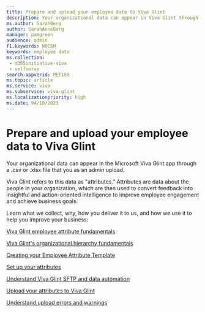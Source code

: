 ```yaml
---
title: Prepare and upload your employee data to Viva Glint
description: Your organizational data can appear in Viva Glint through Microsoft Entra ID or by uploading a .csv file.
ms.author: SarahBerg
author: SarahAnneBerg
manager: pamgreen
audience: admin
f1.keywords: NOCSH
keywords: employee data
ms.collection: 
 - m365initiative-viva
 - selfserve
search-appverid: MET150
ms.topic: article
ms.service: viva
ms.subservice: viva-glint
ms.localizationpriority: high
ms.date: 04/10/2023
---
```


# Prepare and upload your employee data to Viva Glint

Your organizational data can appear in the Microsoft Viva Glint app through a .csv or .xlsx file that you as an admin upload.

Viva Glint refers to this data as "attributes." Attributes are data about the people in your organization, which are then used to convert feedback into insightful and action-oriented intelligence to improve employee engagement and achieve business goals.

Learn what we collect, why, how you deliver it to us, and how we use it to help you improve your business:

[Viva Glint employee attribute fundamentals](https://go.microsoft.com/fwlink/?linkid=2230738)

[Viva Glint's organizational hierarchy fundamentals](https://go.microsoft.com/fwlink/?linkid=2230861)

[Creating your Employee Attribute Template](https://go.microsoft.com/fwlink/?linkid=2230742)

[Set up your attributes](https://go.microsoft.com/fwlink/?linkid=2247991)

[Understand Viva Glint SFTP and data automation](https://go.microsoft.com/fwlink/?linkid=2247429)

[Upload your attributes to Viva Glint](https://go.microsoft.com/fwlink/?linkid=2230742)

[Understand upload errors and warnings](https://go.microsoft.com/fwlink/?linkid=2230863)
